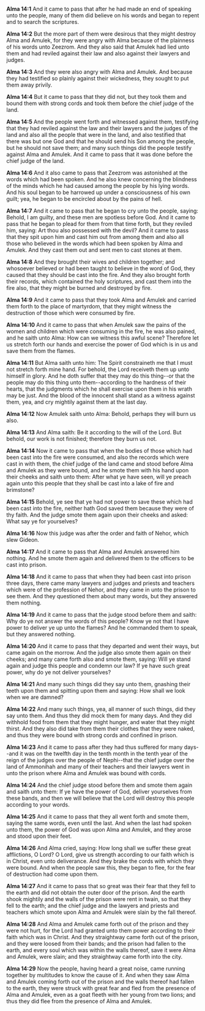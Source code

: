 **Alma 14:1** And it came to pass that after he had made an end of speaking unto the people, many of them did believe on his words and began to repent and to search the scriptures.

**Alma 14:2** But the more part of them were desirous that they might destroy Alma and Amulek, for they were angry with Alma because of the plainness of his words unto Zeezrom. And they also said that Amulek had lied unto them and had reviled against their law and also against their lawyers and judges.

**Alma 14:3** And they were also angry with Alma and Amulek. And because they had testified so plainly against their wickedness, they sought to put them away privily.

**Alma 14:4** But it came to pass that they did not, but they took them and bound them with strong cords and took them before the chief judge of the land.

**Alma 14:5** And the people went forth and witnessed against them, testifying that they had reviled against the law and their lawyers and the judges of the land and also all the people that were in the land, and also testified that there was but one God and that he should send his Son among the people, but he should not save them; and many such things did the people testify against Alma and Amulek. And it came to pass that it was done before the chief judge of the land.

**Alma 14:6** And it also came to pass that Zeezrom was astonished at the words which had been spoken. And he also knew concerning the blindness of the minds which he had caused among the people by his lying words. And his soul began to be harrowed up under a consciousness of his own guilt; yea, he began to be encircled about by the pains of hell.

**Alma 14:7** And it came to pass that he began to cry unto the people, saying: Behold, I am guilty, and these men are spotless before God. And it came to pass that he began to plead for them from that time forth, but they reviled him, saying: Art thou also possessed with the devil? And it came to pass that they spit upon him and cast him out from among them and also all those who believed in the words which had been spoken by Alma and Amulek. And they cast them out and sent men to cast stones at them.

**Alma 14:8** And they brought their wives and children together; and whosoever believed or had been taught to believe in the word of God, they caused that they should be cast into the fire. And they also brought forth their records, which contained the holy scriptures, and cast them into the fire also, that they might be burned and destroyed by fire.

**Alma 14:9** And it came to pass that they took Alma and Amulek and carried them forth to the place of martyrdom, that they might witness the destruction of those which were consumed by fire.

**Alma 14:10** And it came to pass that when Amulek saw the pains of the women and children which were consuming in the fire, he was also pained, and he saith unto Alma: How can we witness this awful scene? Therefore let us stretch forth our hands and exercise the power of God which is in us and save them from the flames.

**Alma 14:11** But Alma saith unto him: The Spirit constraineth me that I must not stretch forth mine hand. For behold, the Lord receiveth them up unto himself in glory. And he doth suffer that they may do this thing--or that the people may do this thing unto them--according to the hardness of their hearts, that the judgments which he shall exercise upon them in his wrath may be just. And the blood of the innocent shall stand as a witness against them, yea, and cry mightily against them at the last day.

**Alma 14:12** Now Amulek saith unto Alma: Behold, perhaps they will burn us also.

**Alma 14:13** And Alma saith: Be it according to the will of the Lord. But behold, our work is not finished; therefore they burn us not.

**Alma 14:14** Now it came to pass that when the bodies of those which had been cast into the fire were consumed, and also the records which were cast in with them, the chief judge of the land came and stood before Alma and Amulek as they were bound, and he smote them with his hand upon their cheeks and saith unto them: After what ye have seen, will ye preach again unto this people that they shall be cast into a lake of fire and brimstone?

**Alma 14:15** Behold, ye see that ye had not power to save these which had been cast into the fire, neither hath God saved them because they were of thy faith. And the judge smote them again upon their cheeks and asked: What say ye for yourselves?

**Alma 14:16** Now this judge was after the order and faith of Nehor, which slew Gideon.

**Alma 14:17** And it came to pass that Alma and Amulek answered him nothing. And he smote them again and delivered them to the officers to be cast into prison.

**Alma 14:18** And it came to pass that when they had been cast into prison three days, there came many lawyers and judges and priests and teachers which were of the profession of Nehor, and they came in unto the prison to see them. And they questioned them about many words, but they answered them nothing.

**Alma 14:19** And it came to pass that the judge stood before them and saith: Why do ye not answer the words of this people? Know ye not that I have power to deliver ye up unto the flames? And he commanded them to speak, but they answered nothing.

**Alma 14:20** And it came to pass that they departed and went their ways, but came again on the morrow. And the judge also smote them again on their cheeks; and many came forth also and smote them, saying: Will ye stand again and judge this people and condemn our law? If ye have such great power, why do ye not deliver yourselves?

**Alma 14:21** And many such things did they say unto them, gnashing their teeth upon them and spitting upon them and saying: How shall we look when we are damned?

**Alma 14:22** And many such things, yea, all manner of such things, did they say unto them. And thus they did mock them for many days. And they did withhold food from them that they might hunger, and water that they might thirst. And they also did take from them their clothes that they were naked, and thus they were bound with strong cords and confined in prison.

**Alma 14:23** And it came to pass after they had thus suffered for many days--and it was on the twelfth day in the tenth month in the tenth year of the reign of the judges over the people of Nephi--that the chief judge over the land of Ammonihah and many of their teachers and their lawyers went in unto the prison where Alma and Amulek was bound with cords.

**Alma 14:24** And the chief judge stood before them and smote them again and saith unto them: If ye have the power of God, deliver yourselves from these bands, and then we will believe that the Lord will destroy this people according to your words.

**Alma 14:25** And it came to pass that they all went forth and smote them, saying the same words, even until the last. And when the last had spoken unto them, the power of God was upon Alma and Amulek, and they arose and stood upon their feet.

**Alma 14:26** And Alma cried, saying: How long shall we suffer these great afflictions, O Lord? O Lord, give us strength according to our faith which is in Christ, even unto deliverance. And they brake the cords with which they were bound. And when the people saw this, they began to flee, for the fear of destruction had come upon them.

**Alma 14:27** And it came to pass that so great was their fear that they fell to the earth and did not obtain the outer door of the prison. And the earth shook mightily and the walls of the prison were rent in twain, so that they fell to the earth; and the chief judge and the lawyers and priests and teachers which smote upon Alma and Amulek were slain by the fall thereof.

**Alma 14:28** And Alma and Amulek came forth out of the prison and they were not hurt, for the Lord had granted unto them power according to their faith which was in Christ. And they straightway came forth out of the prison, and they were loosed from their bands; and the prison had fallen to the earth, and every soul which was within the walls thereof, save it were Alma and Amulek, were slain; and they straightway came forth into the city.

**Alma 14:29** Now the people, having heard a great noise, came running together by multitudes to know the cause of it. And when they saw Alma and Amulek coming forth out of the prison and the walls thereof had fallen to the earth, they were struck with great fear and fled from the presence of Alma and Amulek, even as a goat fleeth with her young from two lions; and thus they did flee from the presence of Alma and Amulek.

